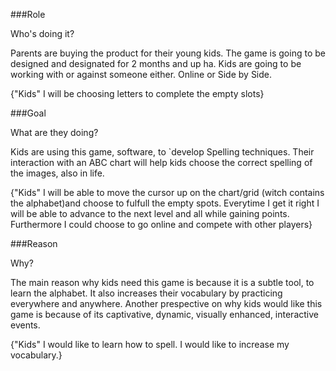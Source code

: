 ###Role

Who's doing it?

Parents are buying the product for their young kids. The game is going to be designed and designated for 2 months and up ha. Kids are going to be working with or against someone either. Online or Side by Side.

{"Kids" I will be choosing letters to complete the empty slots}

###Goal

What are they doing?

Kids are using this game, software, to `develop Spelling techniques. Their interaction with an ABC chart will help kids choose the correct spelling of the images, also in life. 

{"Kids" I will be able to move the cursor up on the chart/grid (witch contains the alphabet)and choose to fulfull the empty spots. Everytime I get it right I will be able to advance to the next level and all while gaining points. Furthermore I could choose to go online and compete with other players}

###Reason

Why?

The main reason why kids need this game is because it is a subtle tool, to learn the alphabet. It also increases their vocabulary by practicing everywhere and anywhere. Another prespective on why kids would like this game is because of its captivative, dynamic, visually enhanced, interactive events.

{"Kids" I would like to learn how to spell. I would like to increase my vocabulary.}